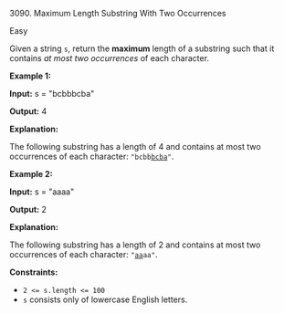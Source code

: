 3090\. Maximum Length Substring With Two Occurrences

Easy

Given a string `s`, return the **maximum** length of a substring such that it contains _at most two occurrences_ of each character.

**Example 1:**

**Input:** s = "bcbbbcba"

**Output:** 4

**Explanation:**

The following substring has a length of 4 and contains at most two occurrences of each character: <code>"bcbb<ins>bcba</ins>"</code>.

**Example 2:**

**Input:** s = "aaaa"

**Output:** 2

**Explanation:**

The following substring has a length of 2 and contains at most two occurrences of each character: <code>"<ins>aa</ins>aa"</code>.

**Constraints:**

*   `2 <= s.length <= 100`
*   `s` consists only of lowercase English letters.